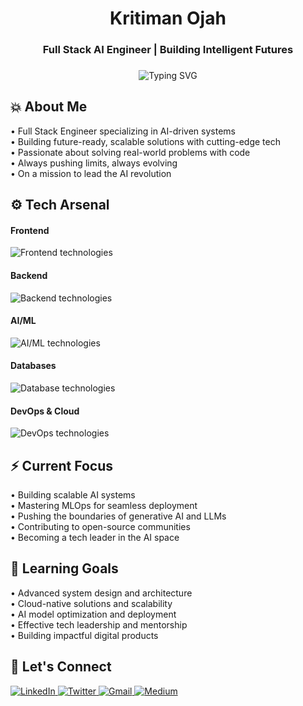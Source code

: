 <h1 align="center">Kritiman Ojah</h1>
<h3 align="center">Full Stack AI Engineer | Building Intelligent Futures</h3>

###

<div align="center">
  <img src="https://readme-typing-svg.demolab.com?font=Fira+Code&weight=500&size=22&duration=3000&pause=500&color=00FF7F&center=true&vCenter=true&width=700&lines=Breaking+Code+Limits;AI+Engineer+in+the+Making;Pushing+Tech+Beyond+Boundaries;Always+Building%2C+Never+Settling" alt="Typing SVG" />
</div>

###


<h2 align="left">💥 About Me</h2>

<p align="left">
  • Full Stack Engineer specializing in AI-driven systems<br> 
  • Building future-ready, scalable solutions with cutting-edge tech<br>
  • Passionate about solving real-world problems with code<br>
  • Always pushing limits, always evolving<br>
  • On a mission to lead the AI revolution
</p>

###

<h2 align="left">⚙️ Tech Arsenal</h2>

<div align="left">
  <h4>Frontend</h4>
  <img src="https://skillicons.dev/icons?i=react,nextjs,ts,js,html,css,tailwind,redux" alt="Frontend technologies" />
  
  <h4>Backend</h4>
  <img src="https://skillicons.dev/icons?i=nodejs,express,python,flask,graphql,fastapi" alt="Backend technologies" />
  
  <h4>AI/ML</h4>
  <img src="https://skillicons.dev/icons?i=tensorflow,pytorch,keras" alt="AI/ML technologies" />
  
  <h4>Databases</h4>
  <img src="https://skillicons.dev/icons?i=mongodb,postgres,mysql,redis" alt="Database technologies" />
  
  <h4>DevOps & Cloud</h4>
  <img src="https://skillicons.dev/icons?i=docker,kubernetes,aws,gcp,azure,githubactions" alt="DevOps technologies" />
</div>

###

<h2 align="left">⚡️ Current Focus</h2>

<div align="left">
  • Building scalable AI systems<br>
  • Mastering MLOps for seamless deployment<br>
  • Pushing the boundaries of generative AI and LLMs<br>
  • Contributing to open-source communities<br>
  • Becoming a tech leader in the AI space
</div>

###

<h2 align="left">🌱 Learning Goals</h2>

<div align="left">
  • Advanced system design and architecture<br>
  • Cloud-native solutions and scalability<br>
  • AI model optimization and deployment<br>
  • Effective tech leadership and mentorship<br>
  • Building impactful digital products
</div>

###

<h2 align="left">🤘 Let's Connect</h2>

<div align="left">
  <a href="https://linkedin.com/in/kritiman-ojah" target="_blank">
    <img src="https://img.shields.io/badge/LinkedIn-0077B5?style=for-the-badge&logo=linkedin&logoColor=white" alt="LinkedIn" />
  </a>
  <a href="https://twitter.com/kritiman_ojah" target="_blank">
    <img src="https://img.shields.io/badge/Twitter-1DA1F2?style=for-the-badge&logo=twitter&logoColor=white" alt="Twitter" />
  </a>
  <a href="mailto:kritiman.ojah@example.com" target="_blank">
    <img src="https://img.shields.io/badge/Gmail-D14836?style=for-the-badge&logo=gmail&logoColor=white" alt="Gmail" />
  </a>
  <a href="https://kritimanojah.medium.com" target="_blank">
    <img src="https://img.shields.io/badge/Medium-12100E?style=for-the-badge&logo=medium&logoColor=white" alt="Medium" />
  </a>
</div>

###

<div align="center">
  <picture>
    <source media="(prefers-color-scheme: dark)" srcset="https://raw.githubusercontent.com/KritimanOjah/KritimanOjah/output/github-contribution-grid-snake-dark.svg">
    <source media="(prefers-color-scheme: light)" srcset="https://raw.githubusercontent.com/KritimanOjah/KritimanOjah/output/github-contribution-grid-snake.svg">
    
  </picture>
</div>
